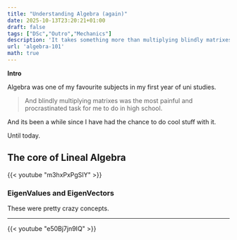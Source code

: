 ```yaml
---
title: "Understanding Algebra (again)"
date: 2025-10-13T23:20:21+01:00
draft: false
tags: ["DSc","Outro","Mechanics"]
description: 'It takes something more than multiplying blindly matrixes to get to known them.'
url: 'algebra-101'
math: true
---
```


**Intro**

Algebra was one of my favourite subjects in my first year of uni studies.

> And blindly multiplying matrixes was the most painful and procrastinated task for me to do in high school.

And its been a while since I have had the chance to do cool stuff with it.

Until today.

## The core of Lineal Algebra

<!-- https://www.youtube.com/watch?v=m3hxPxPgSIY -->

{{< youtube "m3hxPxPgSIY" >}}

### EigenValues and EigenVectors

These were pretty crazy concepts.

---

<!-- https://www.youtube.com/watch?v=e50Bj7jn9IQ -->

{{< youtube "e50Bj7jn9IQ" >}}
